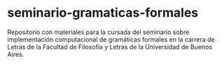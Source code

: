 # seminario-gramaticas-formales
Repositorio con materiales para la cursada del seminario sobre implementación computacional de gramáticas formales en la carrera de Letras de la Facultad de Filosofía y Letras de la Universidad de Buenos Aires.
